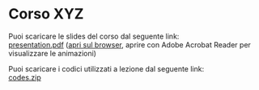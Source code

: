 # Corso XYZ

Puoi scaricare le slides del corso dal seguente link:<br>
[presentation.pdf](../../releases/latest/download/presentation.pdf) ([apri sul browser](https://docs.google.com/viewer?url=https://github.com/username/repo_name/releases/latest/download/presentation.pdf), aprire con Adobe Acrobat Reader per visualizzare le animazioni)

Puoi scaricare i codici utilizzati a lezione dal seguente link:<br>
[codes.zip](../../releases/latest/download/codes.zip)
 
